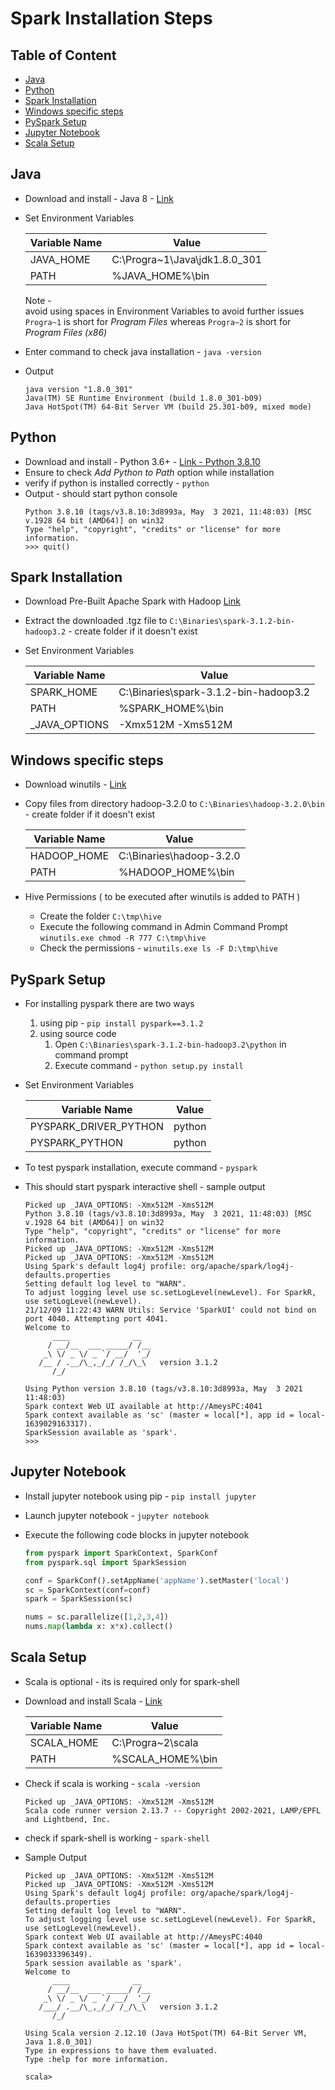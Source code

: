 # Spark Installation Steps

## Table of Content

- [ Java ](#java)
- [ Python ](#python)
- [ Spark Installation ](#spark-installation)
- [ Windows specific steps ](#windows-specific-steps)
- [ PySpark Setup  ](#pyspark-setup)
- [ Jupyter Notebook ](#jupyter-notebook)
- [ Scala Setup ](#scala-setup)

## Java

- Download and install - Java 8 - [ Link ](https://www.oracle.com/in/java/technologies/javase/javase8u211-later-archive-downloads.html)
- Set Environment Variables 

  | Variable Name | Value                         |
  |---------------|-------------------------------|
  | JAVA_HOME     | C:\Progra~1\Java\jdk1.8.0_301 |
  | PATH          | %JAVA_HOME%\bin               |

  Note - <br>
  avoid using spaces in Environment Variables to avoid further issues <br> 
  `Progra~1` is short for *Program Files* whereas `Progra~2` is short for *Program Files (x86)*
- Enter command to check java installation - `java -version`
- Output

  ```
  java version "1.8.0_301"
  Java(TM) SE Runtime Environment (build 1.8.0_301-b09)
  Java HotSpot(TM) 64-Bit Server VM (build 25.301-b09, mixed mode)  
  ```

## Python

- Download and install - Python 3.6+ - [ Link  - Python 3.8.10 ](https://www.python.org/ftp/python/3.8.10/python-3.8.10-amd64.exe)
- Ensure to check *Add Python to Path* option while installation
- verify if python is installed correctly - `python`
- Output - should start python console
  ```
  Python 3.8.10 (tags/v3.8.10:3d8993a, May  3 2021, 11:48:03) [MSC v.1928 64 bit (AMD64)] on win32
  Type "help", "copyright", "credits" or "license" for more information.
  >>> quit()
  ```


## Spark Installation

- Download Pre-Built Apache Spark with Hadoop [ Link ](https://dlcdn.apache.org/spark/spark-3.1.2/spark-3.1.2-bin-hadoop3.2.tgz)
- Extract the downloaded .tgz file to `C:\Binaries\spark-3.1.2-bin-hadoop3.2` - create folder if it doesn't exist
- Set Environment Variables

  | Variable Name | Value                                 |
  |---------------|---------------------------------------|
  | SPARK_HOME    | C:\Binaries\spark-3.1.2-bin-hadoop3.2 |
  | PATH          | %SPARK_HOME%\bin                      |
  | _JAVA_OPTIONS | -Xmx512M -Xms512M                     |

## Windows specific steps

- Download winutils - [ Link ](https://github.com/cdarlint/winutils/archive/refs/heads/master.zip)
- Copy files from directory hadoop-3.2.0 to `C:\Binaries\hadoop-3.2.0\bin` - create folder if it doesn't exist

  | Variable Name | Value                    |
  |---------------|--------------------------|
  | HADOOP_HOME   | C:\Binaries\hadoop-3.2.0 |
  | PATH          | %HADOOP_HOME%\bin        |
- Hive Permissions ( to be executed after winutils is added to PATH )
  - Create the folder `C:\tmp\hive`
  - Execute the following command in Admin Command Prompt <br> `winutils.exe chmod -R 777 C:\tmp\hive`
  - Check the permissions - `winutils.exe ls -F D:\tmp\hive`

## PySpark Setup

- For installing pyspark there are two ways
  1. using pip - `pip install pyspark==3.1.2`
  2. using source code
     1. Open `C:\Binaries\spark-3.1.2-bin-hadoop3.2\python` in command prompt
     2. Execute command - `python setup.py install`
- Set Environment Variables

  | Variable Name         | Value  |
  |-----------------------|--------|
  | PYSPARK_DRIVER_PYTHON | python |
  | PYSPARK_PYTHON        | python |

- To test pyspark installation, execute command - `pyspark`
- This should start pyspark interactive shell - sample output
  ```
  Picked up _JAVA_OPTIONS: -Xmx512M -Xms512M
  Python 3.8.10 (tags/v3.8.10:3d8993a, May  3 2021, 11:48:03) [MSC v.1928 64 bit (AMD64)] on win32
  Type "help", "copyright", "credits" or "license" for more information.
  Picked up _JAVA_OPTIONS: -Xmx512M -Xms512M
  Picked up _JAVA_OPTIONS: -Xmx512M -Xms512M
  Using Spark's default log4j profile: org/apache/spark/log4j-defaults.properties
  Setting default log level to "WARN".
  To adjust logging level use sc.setLogLevel(newLevel). For SparkR, use setLogLevel(newLevel).
  21/12/09 11:22:43 WARN Utils: Service 'SparkUI' could not bind on port 4040. Attempting port 4041.
  Welcome to
        ____              __
       / __/__  ___ _____/ /__
      _\ \/ _ \/ _ `/ __/  '_/
     /__ / .__/\_,_/_/ /_/\_\   version 3.1.2
        /_/
  
  Using Python version 3.8.10 (tags/v3.8.10:3d8993a, May  3 2021 11:48:03)
  Spark context Web UI available at http://AmeysPC:4041
  Spark context available as 'sc' (master = local[*], app id = local-1639029163317).
  SparkSession available as 'spark'.
  >>> 
  ```
  
## Jupyter Notebook 

- Install jupyter notebook using pip - `pip install jupyter`
- Launch jupyter notebook - `jupyter notebook`
- Execute the following code blocks in jupyter notebook

  ```python
  from pyspark import SparkContext, SparkConf
  from pyspark.sql import SparkSession
  ```
  ```python
  conf = SparkConf().setAppName('appName').setMaster('local')
  sc = SparkContext(conf=conf)
  spark = SparkSession(sc)
  ```
  ```python
  nums = sc.parallelize([1,2,3,4])
  nums.map(lambda x: x*x).collect()
  ```

## Scala Setup

- Scala is optional - its is required only for spark-shell
- Download and install Scala - [ Link ](https://downloads.lightbend.com/scala/2.13.7/scala-2.13.7.msi)

  | Variable Name | Value             |
  |-------------------|------------------------------|
  | SCALA_HOME    | C:\Progra~2\scala |
  | PATH          | %SCALA_HOME%\bin  |

- Check if scala is working - `scala -version`
  ```
  Picked up _JAVA_OPTIONS: -Xmx512M -Xms512M
  Scala code runner version 2.13.7 -- Copyright 2002-2021, LAMP/EPFL and Lightbend, Inc.
  ```
- check if spark-shell is working - `spark-shell`
- Sample Output
  ```
  Picked up _JAVA_OPTIONS: -Xmx512M -Xms512M
  Picked up _JAVA_OPTIONS: -Xmx512M -Xms512M
  Using Spark's default log4j profile: org/apache/spark/log4j-defaults.properties
  Setting default log level to "WARN".
  To adjust logging level use sc.setLogLevel(newLevel). For SparkR, use setLogLevel(newLevel).
  Spark context Web UI available at http://AmeysPC:4040
  Spark context available as 'sc' (master = local[*], app id = local-1639033396349).
  Spark session available as 'spark'.
  Welcome to
        ____              __
       / __/__  ___ _____/ /__
      _\ \/ _ \/ _ `/ __/  '_/
     /___/ .__/\_,_/_/ /_/\_\   version 3.1.2
        /_/
  
  Using Scala version 2.12.10 (Java HotSpot(TM) 64-Bit Server VM, Java 1.8.0_301)
  Type in expressions to have them evaluated.
  Type :help for more information.
  
  scala> 
  ```
  